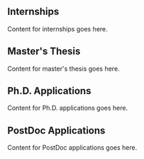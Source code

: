 

## Internships

Content for internships goes here.

## Master's Thesis

Content for master's thesis goes here.

## Ph.D. Applications

Content for Ph.D. applications goes here.

## PostDoc Applications

Content for PostDoc applications goes here.
